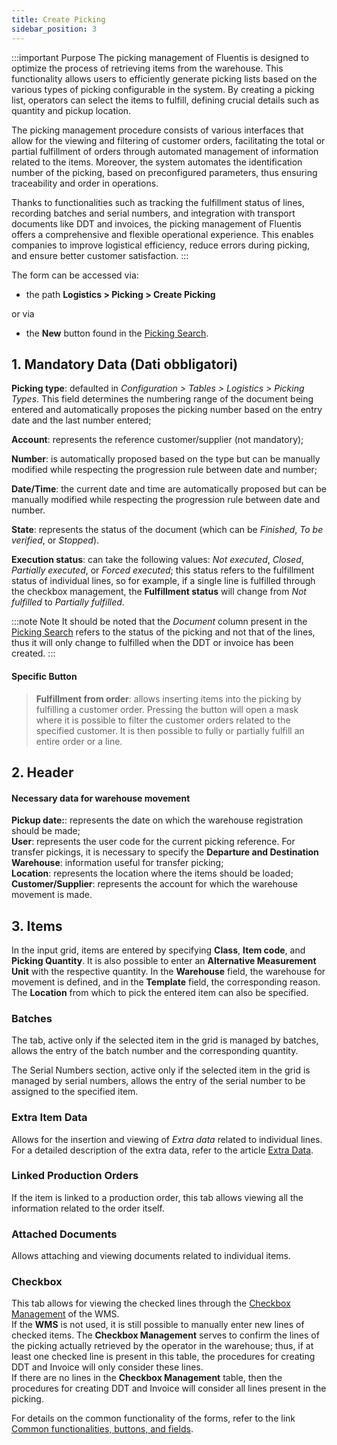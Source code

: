 ```yaml
---
title: Create Picking
sidebar_position: 3
---
```


:::important Purpose
The picking management of Fluentis is designed to optimize the process of retrieving items from the warehouse. This functionality allows users to efficiently generate picking lists based on the various types of picking configurable in the system. By creating a picking list, operators can select the items to fulfill, defining crucial details such as quantity and pickup location.

The picking management procedure consists of various interfaces that allow for the viewing and filtering of customer orders, facilitating the total or partial fulfillment of orders through automated management of information related to the items. Moreover, the system automates the identification number of the picking, based on preconfigured parameters, thus ensuring traceability and order in operations.

Thanks to functionalities such as tracking the fulfillment status of lines, recording batches and serial numbers, and integration with transport documents like DDT and invoices, the picking management of Fluentis offers a comprehensive and flexible operational experience. This enables companies to improve logistical efficiency, reduce errors during picking, and ensure better customer satisfaction.
:::

The form can be accessed via:  
 -  the path **Logistics > Picking > Create Picking**  

or via 

 - the **New** button found in the [Picking Search](/docs/logistics/picking/search-picking).

## 1. Mandatory Data (Dati obbligatori)

**Picking type**: defaulted in  *Configuration > Tables > Logistics > Picking Types*. This field determines the numbering range of the document being entered and automatically proposes the picking number based on the entry date and the last number entered;  

**Account**: represents the reference customer/supplier (not mandatory);  

**Number**: is automatically proposed based on the type but can be manually modified while respecting the progression rule between date and number;  

**Date/Time**: the current date and time are automatically proposed but can be manually modified while respecting the progression rule between date and number.

**State**: represents the status of the document (which can be *Finished*, *To be verified*, or *Stopped*).

**Execution status**: can take the following values: *Not executed*, *Closed*, *Partially executed*, or *Forced executed*; this status refers to the fulfillment status of individual lines, so for example, if a single line is fulfilled through the checkbox management, the **Fulfillment status** will change from *Not fulfilled* to *Partially fulfilled*.    

:::note Note 
It should be noted that the *Document* column present in the [Picking Search](/docs/logistics/picking/search-picking) refers to the status of the picking and not that of the lines, thus it will only change to fulfilled when the DDT or invoice has been created.
:::

#### Specific Button 

> **Fulfillment from order**: allows inserting items into the picking by fulfilling a customer order. Pressing the button will open a mask where it is possible to filter the customer orders related to the specified customer. It is then possible to fully or partially fulfill an entire order or a line.

## 2. Header 

#### Necessary data for warehouse movement 

**Pickup date:**: represents the date on which the warehouse registration should be made;  
**User**: represents the user code for the current picking reference. For transfer pickings, it is necessary to specify the **Departure and Destination Warehouse**: information useful for transfer picking;  
**Location**: represents the location where the items should be loaded;  
**Customer/Supplier**: represents the account for which the warehouse movement is made.

## 3. Items 

In the input grid, items are entered by specifying **Class**, **Item code**, and **Picking Quantity**. It is also possible to enter an **Alternative Measurement Unit** with the respective quantity. In the **Warehouse** field, the warehouse for movement is defined, and in the **Template** field, the corresponding reason. The **Location** from which to pick the entered item can also be specified.

### Batches 

The tab, active only if the selected item in the grid is managed by batches, allows the entry of the batch number and the corresponding quantity.

The Serial Numbers section, active only if the selected item in the grid is managed by serial numbers, allows the entry of the serial number to be assigned to the specified item.

### Extra Item Data

Allows for the insertion and viewing of *Extra data* related to individual lines.           
For a detailed description of the extra data, refer to the article [Extra Data](/docs/configurations/utility/extra-data/extradata/new-extradata-simple).

### Linked Production Orders 

If the item is linked to a production order, this tab allows viewing all the information related to the order itself.

### Attached Documents

Allows attaching and viewing documents related to individual items.  

### Checkbox

This tab allows for viewing the checked lines through the [Checkbox Management](/docs/logistics/wms/sales/check-row-menagement) of the WMS.    
If the **WMS** is not used, it is still possible to manually enter new lines of checked items.
The **Checkbox Management** serves to confirm the lines of the picking actually retrieved by the operator in the warehouse; thus, if at least one checked line is present in this table, the procedures for creating DDT and Invoice will only consider these lines.         
If there are no lines in the **Checkbox Management** table, then the procedures for creating DDT and Invoice will consider all lines present in the picking.

For details on the common functionality of the forms, refer to the link [Common functionalities, buttons, and fields](/docs/guide/common).